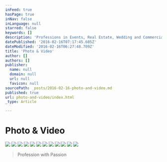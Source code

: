 ```yaml
---
inFeed: true
hasPage: true
inNav: false
inLanguage: null
starred: false
keywords: []
description: 'Professions in Events, Real Estate, Wedding and Commercial photos and video production'
datePublished: '2016-02-16T07:17:45.605Z'
dateModified: '2016-02-16T06:27:48.709Z'
title: 'Photo & Video'
author: []
authors: []
publisher:
  name: null
  domain: null
  url: null
  favicon: null
sourcePath: _posts/2016-02-16-photo-and-video.md
published: true
url: photo-and-video/index.html
_type: Article

---
```

# Photo & Video
![](https://the-grid-user-content.s3-us-west-2.amazonaws.com/97eeed1e-6219-4d68-a59b-7047908b6730.jpg)
![](https://the-grid-user-content.s3-us-west-2.amazonaws.com/74091cd7-dcdc-4fa5-9658-ed6724167d9b.jpg)
![](https://the-grid-user-content.s3-us-west-2.amazonaws.com/ed9dd433-2505-47a9-88cd-6f56ce0ed034.jpg)
![](https://the-grid-user-content.s3-us-west-2.amazonaws.com/3d386e72-6e47-4379-bb54-4314c09367a1.jpg)
![](https://the-grid-user-content.s3-us-west-2.amazonaws.com/6832e461-56f1-4cce-9a72-244ec5d49642.jpg)
![](https://the-grid-user-content.s3-us-west-2.amazonaws.com/5ea5d266-74f6-4ea4-86aa-f1aab5723c62.jpg)
![](https://the-grid-user-content.s3-us-west-2.amazonaws.com/8b7153b8-b9a0-4015-a63a-43849d2ceeca.jpg)
![](https://the-grid-user-content.s3-us-west-2.amazonaws.com/80f6f3c7-780d-4749-a424-4c33c9ec92a2.jpg)
![](https://the-grid-user-content.s3-us-west-2.amazonaws.com/75978bc9-49d1-4108-9e48-22bcf66eaf7a.jpg)
![](https://the-grid-user-content.s3-us-west-2.amazonaws.com/7ff29d97-f9e7-4b0b-8d9e-f424835f97df.jpg)
![](https://the-grid-user-content.s3-us-west-2.amazonaws.com/33868df7-1e2a-41c2-bab6-e7844bbd215a.jpg)
![](https://the-grid-user-content.s3-us-west-2.amazonaws.com/93ba7b24-a047-4813-96f2-0bbf0b0d3615.jpg)

> Profession with Passion